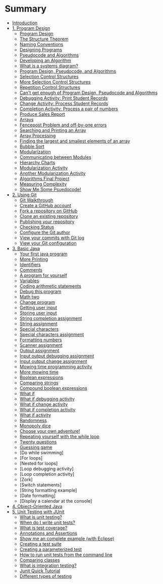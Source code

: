 # Summary

* [Introduction](README.md)
* [1. Program Design](chapter1.md)
   * [Program Design](program_design.md)
   * [The Structure Theorem](the_structure_theorem.md)
   * [Naming Conventions](meaningful_names.md)
   * [Designing Programs](designing_programs.md)
   * [Pseudocode and Algorithms](pseudocode_and_algorithms.md)
   * [Developing an Algorithm](developing_an_algorithm.md)
   * [What is a systems diagram?](whatis_a_systems_diagram_md.md)
   * [Program Design, Pseudocode, and Algorithms](program_design,_pseudocode,_and_algorithms.md)
   * [Selection Control Structures](selection_control_structures.md)
   * [More Selection Control Structures](more_selection_control_structures.md)
   * [Repetition Control Structures](repetition_control_structures.md)
   * [Can't get enough of Program Design, Pseudocode and Algorithms](cant_get_enough_of_program_design,_pseudocode_and_algorithms.md)
   * [Debugging Activity: Print Student Records](debugging_activity_print_student_records.md)
   * [Change Activity: Process Student Records](change_activity_process_student_records.md)
   * [Completion Activity: Process a pair of numbers](completion_activity_process_a_pair_of_numbers.md)
   * [Produce Sales Report](produce_sales_report.md)
   * [Arrays](arrays.md)
   * [Fencepost Problem and off-by-one errors](offby_one_errors_md.md)
   * [Searching and Printing an Array](searching_and_printing_an_array.md)
   * [Array Processing](array_processing.md)
   * [Finding the largest and smallest elements of an array](finding_the_largest_and_smallest_elements_of_an_ar.md)
   * [Bubble Sort](bubble_sort.md)
   * [Modularization](modularization.md)
   * [Communicating between Modules](communicating_between_modules.md)
   * [Hierarchy Charts](hierarchy_charts.md)
   * [Modularization Activity](modularization_activity.md)
   * [Another Modularization Activity](another_modularization_activity.md)
   * [Algorithms Final Project](algorithms_final_project.md)
   * [Measuring Complexity](measuring_complexity.md)
   * [Show Me Some Psuedocode!](show_me_some_psuedocode.md)
* [2. Using Git](using_git.md)
   * [Git Walkthrough](git_walkthrough.md)
   * [Create a GitHub account](create_a_github_account.md)
   * [Fork a repository on GitHub](fork_a_repository_on_github.md)
   * [Clone an existing repository](clone_an_existing_repository.md)
   * [Publishing your repository](publishing_your_repository.md)
   * [Checking Status](checking_status.md)
   * [Configure the Git author](configure_the_git_author.md)
   * [View your commits with Git log](view_your_commits_with_git_log.md)
   * [View your Git configuration](view_your_git_configuration.md)
* [3. Basic Java](basicjava_md.md)
   * [Your first java program](your_first_java_program.md)
   * [More Printing](more_printing.md)
   * [Identifiers](identifiers.md)
   * [Comments](comments.md)
   * [A program for yourself](a_program_for_yourself.md)
   * [Variables](variables.md)
   * [Coding arithmetic statements](coding_arithmetic_statements.md)
   * [Debug this program](debug_this_program.md)
   * [Math two](math_two.md)
   * [Change program](change_program.md)
   * [Getting user input](getting_user_input.md)
   * [Storing user input](storing_user_input.md)
   * [String completion assignment](string_completion_assignment.md)
   * [String assignment](string_assignment.md)
   * [Special characters](special_characters.md)
   * [Special characters assignment](special_characters_assignment.md)
   * [Formatting numbers](formatting_numbers.md)
   * [Scanner assignment](scanner_assignment.md)
   * [Output assignment](output_assignment.md)
   * [Input output debugging assignment](input_output_debugging_assignment.md)
   * [Input output change assignment](input_output_change_assignment.md)
   * [Mowing time programming activity](mowing_time_programming_activity.md)
   * [More mowing time](more_mowing_time.md)
   * [Boolean expressions](boolean_expressions.md)
   * [Comparing strings](comparing_strings.md)
   * [Compound boolean expressions](compound_boolean_expressions.md)
   * [What if](what_if.md)
   * [What if debugging activity](what_if_debugging_activity.md)
   * [What if change activity](what_if_change_activity.md)
   * [What if completion activity](what_if_completion_activity.md)
   * [What if activity](what_if_activity.md)
   * [Randomness](randomness.md)
   * [Monopoly dice](monopoly_dice.md)
   * [Choose your own adventure!](choose_your_own_adventure.md)
   * [Repeating yourself with the while loop](repeatingyourself_with_the_while_loop_md)
   * [Twenty questions](twentyquestions.md)
   * [Guessing game](guessinggame.md)
   * [Do while swimming]
   * [For loops]
   * [Nested for loops]
   * [Loop debugging activity]
   * [Loop completion activity]
   * [Zork]
   * [Switch statements]
   * [String formatting example]
   * [Date formatting]
   * [Display a calendar at the console]
* [4. Object-Oriented Java](objectoriented_java_md.md)
* [5. Unit Testing with JUnit](unittesting_with_junit_md.md)
   * [What is unit testing?](what_is_unit_testing.md)
   * [When do I write unit tests?](when_do_i_write_unit_tests.md)
   * [What is test coverage?](what_is_test_coverage.md)
   * [Annotations and Assertions](annotations_and_assertions.md)
   * [Show me an complete example (with Eclipse)](show_me_an_complete_example_with_eclipse.md)
   * [Creating a test suite](creating_a_test_suite.md)
   * [Creating a parameterized test](creating_a_parameterized_test.md)
   * [How to run unit tests from the command line](how_to_run_unit_tests_from_the_command_line.md)
   * [Comparing classes](comparing_classes.md)
   * [What is integration testing?](what_is_integration_testing.md)
   * [Junit Quick Tutorial](junit_quick_tutorial.md)
   * [Different types of testing](different_types_of_testing.md)


